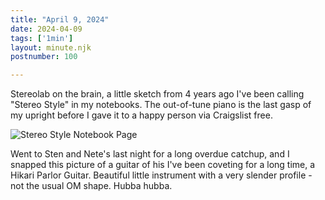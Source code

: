 ```yaml
---
title: "April 9, 2024"
date: 2024-04-09
tags: ['1min']
layout: minute.njk
postnumber: 100

---
```


Stereolab on the brain, a little sketch from 4 years ago I've been calling "Stereo Style" in my notebooks. The out-of-tune piano is the last gasp of my upright before I gave it to a happy person via Craigslist free. 

![Stereo Style Notebook Page](/main/img/1min/100-2.png)

Went to Sten and Nete's last night for a long overdue catchup, and I snapped this picture of a guitar of his I've been coveting for a long time, a Hikari Parlor Guitar.  Beautiful little instrument with a very slender profile - not the usual OM shape. Hubba hubba.